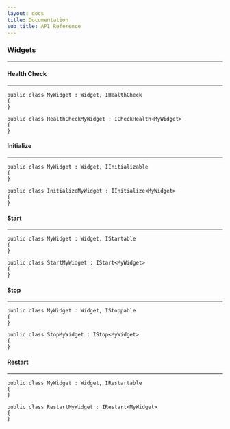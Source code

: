 ```yaml
---
layout: docs
title: Documentation
sub_title: API Reference
---
```


### Widgets
-----------

#### Health Check
-----------------

```
public class MyWidget : Widget, IHealthCheck
{
}
```

```
public class HealthCheckMyWidget : ICheckHealth<MyWidget>
{
}
```

#### Initialize
---------------

```
public class MyWidget : Widget, IInitializable
{
}
```

```
public class InitializeMyWidget : IInitialize<MyWidget>
{
}
```

#### Start
-----------

```
public class MyWidget : Widget, IStartable
{
}
```

```
public class StartMyWidget : IStart<MyWidget>
{
}
```

#### Stop
----------

```
public class MyWidget : Widget, IStoppable
{
}
```

```
public class StopMyWidget : IStop<MyWidget>
{
}
```

#### Restart
------------

```
public class MyWidget : Widget, IRestartable
{
}
```

```
public class RestartMyWidget : IRestart<MyWidget>
{
}
```

